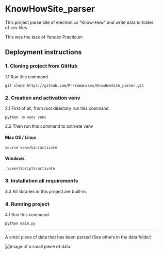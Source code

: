 # KnowHowSite_parser
This project parse site of electronics "Know-How" and write data to folder of csv files

This was the task of Yandex Practicum

## Deployment instructions


### 1. Cloning project from GitHub

1.1 Run this command
```commandline
git clone https://github.com/Prrromanssss/KnowHowSite_parser.git
```

### 2. Creation and activation venv

2.1 First of all, from root directory run this command
```commandline
python -m venv venv
```
2.2 Then run this command to activate venv
#### Mac OS / Linux
```commandline
source venv/bin/activate
```
#### Windows
```commandline
.\venv\Scripts\activate
```

### 3. Installation all requirements

3.3 All libraries in this project are built-in.


### 4. Running project

4.1 Run this command
```commandline
python main.py
```

***

A small piece of data that has been parsed
(See others in the data folder)

![Image of a small piece of data](https://github.com/Prrromanssss/KnowHowSite_parser/raw/main/media/data_image.png)